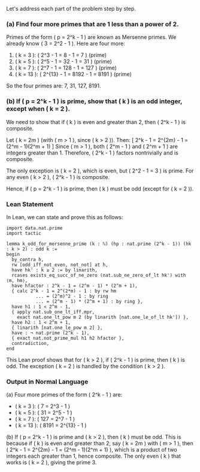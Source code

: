 Let's address each part of the problem step by step.

### (a) Find four more primes that are 1 less than a power of 2.

Primes of the form \( p = 2^k - 1 \) are known as Mersenne primes. We already know \( 3 = 2^2 - 1 \). Here are four more:

1. \( k = 3 \): \( 2^3 - 1 = 8 - 1 = 7 \) (prime)
2. \( k = 5 \): \( 2^5 - 1 = 32 - 1 = 31 \) (prime)
3. \( k = 7 \): \( 2^7 - 1 = 128 - 1 = 127 \) (prime)
4. \( k = 13 \): \( 2^{13} - 1 = 8192 - 1 = 8191 \) (prime)

So the four primes are: 7, 31, 127, 8191.

### (b) If \( p = 2^k - 1 \) is prime, show that \( k \) is an odd integer, except when \( k = 2 \).

We need to show that if \( k \) is even and greater than 2, then \( 2^k - 1 \) is composite.

Let \( k = 2m \) (with \( m > 1 \), since \( k > 2 \)). Then:
\[
2^k - 1 = 2^{2m} - 1 = (2^m - 1)(2^m + 1)
\]
Since \( m > 1 \), both \( 2^m - 1 \) and \( 2^m + 1 \) are integers greater than 1. Therefore, \( 2^k - 1 \) factors nontrivially and is composite.

The only exception is \( k = 2 \), which is even, but \( 2^2 - 1 = 3 \) is prime. For any even \( k > 2 \), \( 2^k - 1 \) is composite.

Hence, if \( p = 2^k - 1 \) is prime, then \( k \) must be odd (except for \( k = 2 \)).

### Lean Statement

In Lean, we can state and prove this as follows:

```lean
import data.nat.prime
import tactic

lemma k_odd_for_mersenne_prime (k : ℕ) (hp : nat.prime (2^k - 1)) (hk : k > 2) : odd k :=
begin
  by_contra h,
  rw [odd_iff_not_even, not_not] at h,
  have hk' : k ≥ 2 := by linarith,
  rcases exists_eq_succ_of_ne_zero (nat.sub_ne_zero_of_lt hk') with ⟨m, hm⟩,
  have hfactor : 2^k - 1 = (2^m - 1) * (2^m + 1),
  { calc 2^k - 1 = 2^(2*m) - 1 : by rw hm
           ... = (2^m)^2 - 1 : by ring
           ... = (2^m - 1) * (2^m + 1) : by ring },
  have h1 : 1 < 2^m - 1,
  { apply nat.sub_one_lt_iff.mpr,
    exact nat.one_lt_pow m 2 (by linarith [nat.one_le_of_lt hk']) },
  have h2 : 1 < 2^m + 1,
  { linarith [nat.one_le_pow m 2] },
  have : ¬ nat.prime (2^k - 1),
  { exact nat.not_prime_mul h1 h2 hfactor },
  contradiction,
end
```

This Lean proof shows that for \( k > 2 \), if \( 2^k - 1 \) is prime, then \( k \) is odd. The exception \( k = 2 \) is handled by the condition \( k > 2 \).

### Output in Normal Language

(a) Four more primes of the form \( 2^k - 1 \) are:
- \( k = 3 \): \( 7 = 2^3 - 1 \)
- \( k = 5 \): \( 31 = 2^5 - 1 \)
- \( k = 7 \): \( 127 = 2^7 - 1 \)
- \( k = 13 \): \( 8191 = 2^{13} - 1 \)

(b) If \( p = 2^k - 1 \) is prime and \( k > 2 \), then \( k \) must be odd. This is because if \( k \) is even and greater than 2, say \( k = 2m \) with \( m > 1 \), then \( 2^k - 1 = 2^{2m} - 1 = (2^m - 1)(2^m + 1) \), which is a product of two integers each greater than 1, hence composite. The only even \( k \) that works is \( k = 2 \), giving the prime 3.